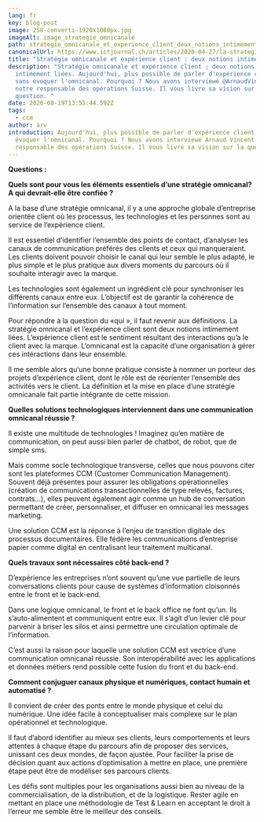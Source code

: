 ```yaml
---
lang: fr
key: blog-post
image: 258-converti-1920x1080px.jpg
imageAlt: image_strategie_omnicanale
path: strategie_omnicanale_et_experience_client_deux_notions_intimement_liees
canonicalUrl: https://www.ictjournal.ch/articles/2020-04-27/la-strategie-omnicanal-et-lexperience-client-sont-deux-notions-intimement-liees
title: "Stratégie omnicanale et expérience client : deux notions intimement liées"
description: "Stratégie omnicanale et expérience client ; deux notions
  intimement liées. Aujourd'hui, plus possible de parler d'expérience client
  sans évoquer l'omnicanal. Pourquoi ? Nous avons interviewé @ArnaudVincent,
  notre responsable des opérations Suisse. Il vous livre sa vision sur la
  question. "
date: 2020-08-19T13:55:44.592Z
tags:
  - ccm
author: arv
introduction: Aujourd'hui, plus possible de parler d'expérience client sans
  évoquer l'omnicanal. Pourquoi ? Nous avons interviewé Arnaud Vincent, notre
  responsable des opérations Suisse. Il vous livre sa vision sur la question.
---
```



**Questions :** 

**Quels sont pour vous les éléments essentiels d’une stratégie omnicanal? A qui devrait-elle être confiée ?**

A la base d’une stratégie omnicanal, il y a une approche globale d’entreprise orientée client où les processus, les technologies et les personnes sont au service de l’expérience client.

Il est essentiel d’identifier l’ensemble des points de contact, d’analyser les canaux de communication préférés des clients et ceux qui manqueraient. Les clients doivent pouvoir choisir le canal qui leur semble le plus adapté, le plus simple et le plus pratique aux divers moments du parcours où il souhaite interagir avec la marque.

Les technologies sont également un ingrédient clé pour synchroniser les différents canaux entre eux. L’objectif est de garantir la cohérence de l’information sur l’ensemble des canaux à tout moment.

Pour répondre à la question du «qui », il faut revenir aux définitions. La stratégie omnicanal et l’expérience client sont deux notions intimement liées. L’expérience client est le sentiment résultant des interactions qu’a le client avec la marque. L‘omnicanal est la capacité d’une organisation à gérer ces intéractions dans leur ensemble.

Il me semble alors qu‘une bonne pratique consiste à nommer un porteur des projets d’expérience client, dont le rôle est de réorienter l’ensemble des activités vers le client. La définition et la mise en place d’une stratégie omnicanale fait partie intégrante de cette mission.

**Quelles solutions technologiques interviennent dans une communication omnicanal réussie ?**

Il existe une multitude de technologies ! Imaginez qu’en matière de communication, on peut aussi bien parler de chatbot, de robot, que de simple sms.

Mais comme socle technologique transverse, celles que nous pouvons citer sont les plateformes CCM (Customer Communication Management). Souvent déjà présentes pour assurer les obligations opérationnelles (création de communications transactionnelles de type relevés, factures, contrats…), elles peuvent également agir comme un hub de conversation permettant de créer, personnaliser, et diffuser en omnicanal les messages marketing.

Une solution CCM est la réponse à l’enjeu de transition digitale des processus documentaires. Elle fédère les communications d’entreprise papier comme digital en centralisant leur traitement multicanal.



**Quels travaux sont nécessaires côté back-end ?**

D’expérience les entreprises n’ont souvent qu’une vue partielle de leurs conversations clients pour cause de systèmes d’information cloisonnés entre le front et le back-end.

Dans une logique omnicanal, le front et le back office ne font qu’un. Ils s’auto-alimentent et communiquent entre eux. Il s’agit d’un levier clé pour parvenir à briser les silos et ainsi permettre une circulation optimale de l’information.

C’est aussi la raison pour laquelle une solution CCM est vectrice d’une communication omnicanal réussie. Son interopérabilité avec les applications et données métiers rend possible cette fusion du front et du back-end.

**Comment conjuguer canaux physique et numériques, contact humain et automatisé ?**

Il convient de créer des ponts entre le monde physique et celui du numérique. Une idée facile à conceptualiser mais complexe sur le plan opérationnel et technologique.

Il faut d’abord identifier au mieux ses clients, leurs comportements et leurs attentes à chaque étape du parcours afin de proposer des services, unissant ces deux mondes, de façon ajustée. Pour faciliter la prise de décision quant aux actions d’optimisation à mettre en place, une première étape peut être de modéliser ses parcours clients.

Les défis sont multiples pour les organisations aussi bien au niveau de la commercialisation, de la distribution, et de la logistique. Rester agile en mettant en place une méthodologie de Test & Learn en acceptant le droit à l’erreur me semble être le meilleur des conseils.

<!--EndFragment-->